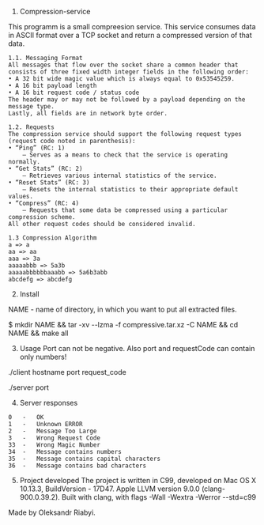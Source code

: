 1. Compression-service

This programm is a small compreesion service. This service consumes data in ASCII format over a TCP socket and return a compressed version of that data.

	1.1. Messaging Format
	All messages that flow over the socket share a common header that consists of three fixed width integer fields in the following order:
	• A 32 bit wide magic value which is always equal to 0x53545259.
	• A 16 bit payload length
	• A 16 bit request code / status code
	The header may or may not be followed by a payload depending on the message type.
	Lastly, all fields are in network byte order.

	1.2. Requests
	The compression service should support the following request types (request code noted in parenthesis):
	• “Ping” (RC: 1)
		– Serves as a means to check that the service is operating normally.
	• “Get Stats” (RC: 2)
		– Retrieves various internal statistics of the service.
	• “Reset Stats” (RC: 3)
		– Resets the internal statistics to their appropriate default values.
	• “Compress” (RC: 4)
		– Requests that some data be compressed using a particular compression scheme.
	All other request codes should be considered invalid.

	1.3 Compression Algorithm
	a => a
	aa => aa
	aaa => 3a
	aaaaabbb => 5a3b
	aaaaabbbbbbaaabb => 5a6b3abb
	abcdefg => abcdefg

2. Install

NAME - name of directory, in which you want to put all extracted files.

$ mkdir NAME && tar -xv --lzma -f compressive.tar.xz -C NAME && cd NAME && make all

3. Usage
Port can not be negative. Also port and requestCode can contain only numbers!

./client hostname port request_code

./server port

4. Server responses
```
0	-	OK
1	-	Unknown ERROR
2	-	Message Too Large
3	-	Wrong Request Code
33	-	Wrong Magic Number
34	-	Message contains numbers
35	-	Message contains capital characters
36	-	Message contains bad characters
```
5. Project developed
The project is written in C99,  developed on Mac OS X 10.13.3, BuildVersion - 17D47.
Apple LLVM version 9.0.0 (clang-900.0.39.2).
Built with clang, with flags -Wall -Wextra -Werror --std=c99


Made by Oleksandr Riabyi.
